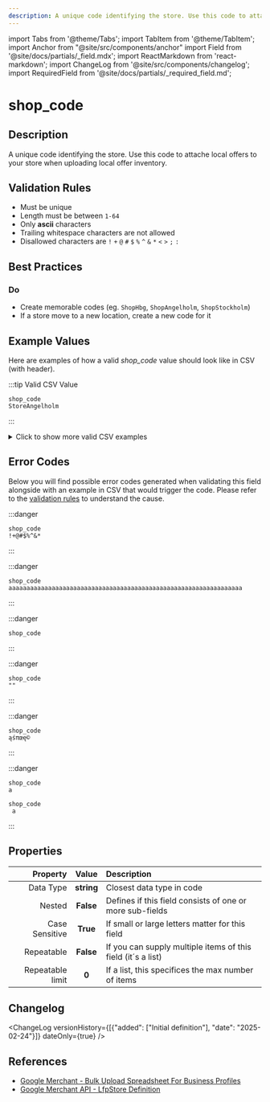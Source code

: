 ```yaml
---
description: A unique code identifying the store. Use this code to attache local offers to your store when uploading local offer inventory.
---
```


import Tabs from '@theme/Tabs';
import TabItem from '@theme/TabItem';
import Anchor from "@site/src/components/anchor"
import Field from '@site/docs/partials/_field.mdx';
import ReactMarkdown from 'react-markdown';
import ChangeLog from '@site/src/components/changelog';
import RequiredField from '@site/docs/partials/_required_field.md';

# shop_code

<RequiredField/>

## Description

A unique code identifying the store. Use this code to attache local offers to your store when uploading local offer inventory.






## Validation Rules

- Must be unique
- Length must be between `1-64`
- Only **ascii** characters
- Trailing whitespace characters are not allowed
- Disallowed characters are `!` `+` `@` `#` `$` `%` `^` `&` `*` `<` `>` `;` `:`


## Best Practices


### Do

- Create memorable codes (eg. `ShopHbg`, `ShopAngelholm`, `ShopStockholm`)
- If a store move to a new location, create a new code for it





## Example Values

Here are examples of how a valid *shop_code* value  should look like in CSV (with header).

:::tip Valid CSV Value

```csv
shop_code
StoreAngelholm
```

:::

<details>
  <summary>Click to show more valid CSV examples</summary>
  <div>

```csv
shop_code
StoreAngelholm
```

```csv
shop_code
aBCd1123
```

```csv
shop_code
09az
```


  </div>
</details>

## Error Codes

Below you will find possible error codes generated when validating this field alongside with an example in CSV that would trigger the code. Please refer to the [validation rules](#validation-rules) to understand the cause.

:::danger <Anchor id="validation_id_blacklisted_ascii_character" title="validation_id_blacklisted_ascii_character" />

```csv
shop_code
!+@#$%^&*
```

:::

:::danger <Anchor id="validation_invalid_length" title="validation_invalid_length" />

```csv
shop_code
aaaaaaaaaaaaaaaaaaaaaaaaaaaaaaaaaaaaaaaaaaaaaaaaaaaaaaaaaaaaaaaaa
```

:::

:::danger <Anchor id="validation_invalid_value" title="validation_invalid_value" />

```csv
shop_code
```

:::

:::danger <Anchor id="validation_missing_value" title="validation_missing_value" />

```csv
shop_code
""
```

:::

:::danger <Anchor id="validation_non_ascii_character" title="validation_non_ascii_character" />

```csv
shop_code
ąśπœę©
```

:::

:::danger <Anchor id="validation_trailing_whitespace" title="validation_trailing_whitespace" />

```csv
shop_code
a
```
```csv
shop_code
 a
```

:::



## Properties

|     **Property** |         **Value**          | **Description**                                              |
|-----------------:|:--------------------------:|:-------------------------------------------------------------|
|        Data Type |    **string**     | Closest data type in code                                    |
|           Nested |      **False**      | Defines if this field consists of one or more sub-fields     |
|   Case Sensitive |  **True**  | If small or large letters matter for this field              |
|       Repeatable |    **False**    | If you can supply multiple items of this field (it´s a list) |
| Repeatable limit | **0** | If a list, this specifices the max number of items           |

## Changelog
<ChangeLog versionHistory={[{"added": ["Initial definition"], "date": "2025-02-24"}]} dateOnly={true} />

## References
- [Google Merchant - Bulk Upload Spreadsheet For Business Profiles](https://support.google.com/business/answer/3370250?hl=en&sjid=9926158084056215740-EU)
- [Google Merchant API - LfpStore Definition](https://developers.google.com/merchant/api/reference/rest/lfp_v1beta/accounts.lfpStores#LfpStore)
